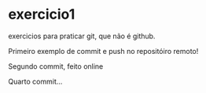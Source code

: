 # exercicio1
exercicios para praticar git, que não é github.

Primeiro exemplo de commit e push no repositóiro remoto!

Segundo commit, feito online

Quarto commit...
